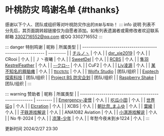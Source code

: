 # 叶桃防灾 鸣谢名单 {#thanks}
感谢以下个人、团队或组织等对叶桃防灾作出的`贡献`与`帮助`！
::: info 说明
列表不分先后，其页面跳转超链接仅为自愿者添加。如有列表遗漏者或需修改者欢迎联系邮箱 3302716552@qq.com 或QQ 3302716552
:::

::: danger 特别鸣谢
| 昵称                                                       | 所属类型  |
| ---------------------------------------------------------- | --------- |
| [チルノヽ](https://space.bilibili.com/18200769)            | 个人      |
| [dxr_xie2019](https://space.bilibili.com/523564463)        | 个人      |
| CRooi                                                      | 个人      |
| 丿丶夜曦                                                   | 个人      |
| [SweetDel](https://space.bilibili.com/1749184)             | 个人      |
| [RCBS](https://space.bilibili.com/2139733193)              | 个人      |
| [隼羽KestrelFeather](https://space.bilibili.com/439279360) | 个人      |
| [--クロ--](https://space.bilibili.com/19908168)            | 个人      |
| CuF2                                                       | 个人      |
| [Liy凌源](https://space.bilibili.com/373546190)            | 个人      |
| [某不知名的屑脑瘫](https://space.bilibili.com/1801613572)  | 个人      |
| [ttcctctc](https://space.bilibili.com/596007545)           | 个人      |
| [Wolfx Studio](https://wolfx.jp)                           | 团队/组织 |
| [Exptech 探索科技](https://exptechtw.github.io/)           | 团队/组织 |
| [Project BS 防灾企划](https://projectbs.cn)                | 团队/组织 |
| [Raspberry Shake](https://raspberryshake.org)              | 团队/组织 |
:::

::: warning 赞助者
| 昵称                                                   | 所属类型 |
| ------------------------------------------------------ | -------- |
| [Emergency-凌憬](https://space.bilibili.com/652611179) | 个人     |
| [吃瓜小田](https://space.bilibili.com/652050915)       | 个人     |
| [世界征g](https://space.bilibili.com/1988262115)       | 个人     |
| [Elcration](https://space.bilibili.com/356341910)      | 个人     |
| XCBS                                                   | 个人     |
| [朝比奈_まふゆ](https://space.bilibili.com/551377236)  | 个人     |
| [葉綾](https://space.bilibili.com/1217022368)          | 个人     |
| [子轶游戏解说](https://space.bilibili.com/1166725631)  | 个人     |
| ANA1082 Aviation                                       | 个人     |
| [小淇游戏解说](https://space.bilibili.com/2135134808)  | 个人     |
| No 牛·2024                                             | 个人     |
| [凉薄-少年](https://space.bilibili.com/400529983)      | 个人     |
| 年愁今夜未到乡1224                                     | 个人     |
:::

更新时间 2024/2/27 23:30